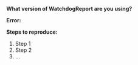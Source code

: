 __What version of WatchdogReport are you using?__


__Error:__


__Steps to reproduce:__
1. Step 1
2. Step 2
3. ...